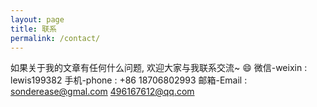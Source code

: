 ```yaml
---
layout: page
title: 联系
permalink: /contact/
---
```


如果关于我的文章有任何什么问题, 欢迎大家与我联系交流~ :smile:
微信-weixin  : lewis199382
手机-phone   : +86 18706802993
邮箱-Email   : sonderease@gmal.com 496167612@qq.com
